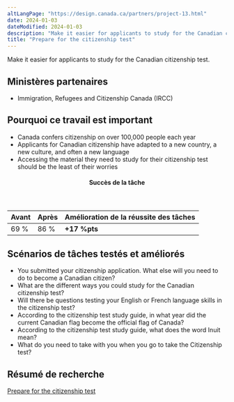 ```yaml
---
altLangPage: "https://design.canada.ca/partners/project-13.html"
date: 2024-01-03
dateModified: 2024-01-03
description: "Make it easier for applicants to study for the Canadian citizenship test."
title: "Prepare for the citizenship test"
---
```

<p>Make it easier for applicants to study for the Canadian citizenship test.</p>
<h2>Ministères partenaires</h2>
<ul>
  <li>Immigration, Refugees and Citizenship Canada (IRCC)</li>
</ul>
<h2>Pourquoi ce travail est important</h2>
<ul class="lst-spcd">
  <li>Canada confers citizenship on over 100,000 people each year</li>
  <li>Applicants for Canadian citizenship have adapted to a new country, a new culture, and often a new language</li>
  <li>Accessing the material they need to study for their citizenship test should be the least of their worries</li>
</ul>
<div class="row mrgn-tp-lg mrgn-bttm-lg">
  <div class="col-md-8">
    <div class="panel panel-success">
      <header class="panel-heading">
        <h4 class="panel-title text-center">Succès de la tâche</h4>
      </header>
      <table class="table">
        <thead>
          <tr style="">
            <th scope="col" class="col-md-3">Avant</th>
            <th scope="col" class="col-md-3">Après</th>
            <th scope="col" class="col-md-6">Amélioration de la réussite des tâches</th>
          </tr>
        </thead>
        <tbody>
          <tr>
            <td class="table-smnum">69&nbsp;%</td>
            <td class="table-smnum">86&nbsp;%</td>
            <td class="table-smnum"><span class="text-success"><strong>+17&nbsp;%pts</strong></span></td>
          </tr>
        </tbody>
      </table>
    </div>
  </div>
</div>
<h2>Scénarios de tâches testés et améliorés</h2>
<ul class="lst-spcd">
  <li>You submitted your citizenship application. What else will you need to do to become a Canadian citizen?</li>
  <li>What are the different ways you could study for the Canadian citizenship test?</li>
  <li>Will there be questions testing your English or French language skills in the citizenship test?</li>
  <li>According to the citizenship test study guide, in what year did the current Canadian flag become the official flag of Canada?</li>
  <li>According to the citizenship test study guide, what does the word Inuit mean?</li>
  <li>What do you need to take with you when you go to take the Citizenship test?</li>
</ul>
<h2>Résumé de recherche</h2>
<p><a href="https://blogue.canada.ca/resumes-recherche/citizenship-test-research-summary.html">Prepare for the citizenship test</a></p>
